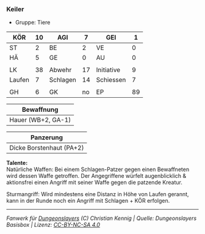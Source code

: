 ### Keiler  
- Gruppe: Tiere  

| KÖR | 10 | AGI | 7 | GEI | 1 |
| --- | --- | --- | --- | --- | --- |
| ST | 2 | BE | 2 | VE | 0 |
| HÄ | 5 | GE | 0 | AU | 0 |
|  |  |  |  |  |  |
| LK | 38 | Abwehr | 17 | Initiative | 9 |
| Laufen | 7 | Schlagen | 14 | Schiessen | 7 |
|  |  |  |  |  |  |
| GH | 6 | GK | no | EP | 89 |


| Bewaffnung |
| --- |
| Hauer (WB+2, GA-1) |


| Panzerung |
| --- |
| Dicke Borstenhaut (PA+2) |


**Talente:**  
Natürliche Waffen: Bei einem Schlagen-Patzer gegen einen Bewaffneten wird dessen Waffe getroffen. Der Angegriffene würfelt augenblicklich & aktionsfrei einen Angriff mit seiner Waffe gegen die patzende Kreatur.

Sturmangriff: Wird mindestens eine Distanz in Höhe von Laufen gerannt, kann in der Runde noch ein Angriff mit Schlagen + KÖR erfolgen.





___
*Fanwerk für [Dungeonslayers](https://www.dungeonslayers.net/) (C) Christian Kennig | Quelle: Dungeonslayers Basisbox | Lizenz: [CC-BY-NC-SA 4.0](https://creativecommons.org/licenses/by-nc-sa/4.0/deed.de)*
